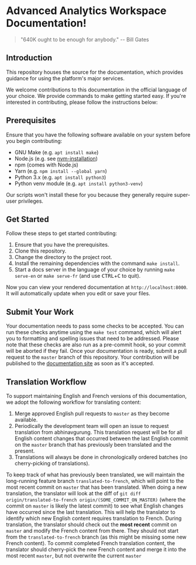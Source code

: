 # Advanced Analytics Workspace Documentation!

> "640K ought to be enough for anybody."
> -- Bill Gates

## Introduction

This repository houses the source for the documentation, which provides guidance for using the platform's major services.

We welcome contributions to this documentation in the official language of your choice. We provide commands to make getting started easy. If you're interested in contributing, please follow the instructions below:

## Prerequisites

Ensure that you have the following software available on your system before you begin contributing:

- GNU Make (e.g. `apt install make`)
- Node.js (e.g. see [nvm-installation](https://github.com/nvm-sh/nvm#installing-and-updating))
- npm (comes with Node.js)
- Yarn (e.g. `npm install --global yarn`)
- Python 3.x (e.g. `apt install python3`)
- Python venv module (e.g. `apt install python3-venv`)

Our scripts won't install these for you because they generally require super-user privileges.

## Get Started

Follow these steps to get started contributing:

1. Ensure that you have the prerequisites.
2. Clone this repository.
3. Change the directory to the project root.
4. Install the remaining dependencies with the command `make install`.
5. Start a docs server in the language of your choice by running `make serve-en` or `make serve-fr` (and use <kbd>CTRL</kbd>+<kbd>C</kbd> to quit).

Now you can view your rendered documentation at `http://localhost:8000`. It will automatically update when you edit or save your files.

## Submit Your Work

Your documentation needs to pass some checks to be accepted. You can run these checks anytime using the `make test` command, which will alert you to formatting and spelling issues that need to be addressed. Please note that these checks are also run as a pre-commit hook, so your commit will be aborted if they fail. Once your documentation is ready, submit a pull request to the `master` branch of this repository. Your contribution will be published to the [documentation site][aaw-docs] as soon as it's accepted.

## Translation Workflow

To support maintaining English and French versions of this documentation, we adopt the following workflow for translating content:

1. Merge approved English pull requests to `master` as they become available.
2. Periodically the development team will open an issue to request translation from abhinavgurung. This translation request will be for all English content changes that occurred between the last English commit on the `master` branch that has previously been translated and the present.
3. Translations will always be done in chronologically ordered batches (no cherry-picking of translations).

To keep track of what has previously been translated, we will maintain the long-running feature branch `translated-to-french`, which will point to the most recent commit on `master` that has been translated. When doing a new translation, the translator will look at the diff of `git diff origin/translated-to-french origin/(SOME_COMMIT_ON_MASTER)` (where the commit on `master` is likely the latest commit) to see what English changes have occurred since the last translation. This will help the translator to identify which new English content requires translation to French. During translation, the translator should check out the **most recent** commit on `master` and modify the French content from there. They should not start from the `translated-to-french` branch (as this might be missing some new French content). To commit completed French translation content, the translator should cherry-pick the new French content and merge it into the most recent `master`, but not overwrite the current `master`

[aaw-docs]: https://statcan.github.io/daaas/
[node.js]: https://nodejs.org/
[nvm-installation]: https://github.com/nvm-sh/nvm#installing-and-updating
